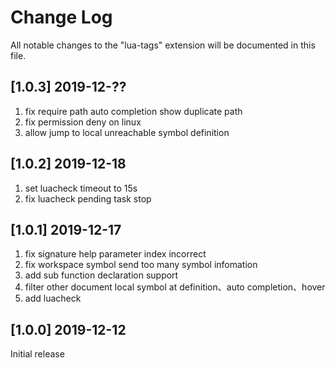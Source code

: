# Change Log

All notable changes to the "lua-tags" extension will be documented in this file.

## [1.0.3] 2019-12-??
1. fix require path auto completion show duplicate path
2. fix permission deny on linux
3. allow jump to local unreachable symbol definition

## [1.0.2] 2019-12-18
1. set luacheck timeout to 15s
2. fix luacheck pending task stop

## [1.0.1] 2019-12-17
1. fix signature help parameter index incorrect
2. fix workspace symbol send too many symbol infomation
3. add sub function declaration support
4. filter other document local symbol at definition、auto completion、hover
5. add luacheck

## [1.0.0] 2019-12-12

Initial release
